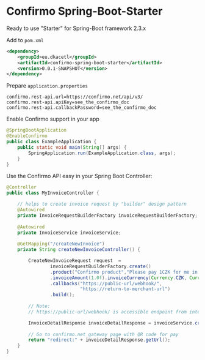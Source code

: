 # Confirmo Spring-Boot-Starter

Ready to use "Starter" for Spring-Boot framework 2.3.x

Add to `pom.xml`

```xml
<dependency>
	<groupId>eu.dkacetl</groupId>
	<artifactId>confirmo-spring-boot-starter</artifactId>
	<version>0.0.1-SNAPSHOT</version>
</dependency>
```

Prepare `application.properties`
```properties
confirmo.rest-api.url=https://confirmo.net/api/v3/
confirmo.rest-api.apiKey=see_the_confirmo_doc
confirmo.rest-api.callbackPassword=see_the_confirmo_doc
```

Enable Confirmo support in your app
```java
@SpringBootApplication
@EnableConfirmo
public class ExampleApplication {
	public static void main(String[] args) {
		SpringApplication.run(ExampleApplication.class, args);
	}
}
```

Use the Confirmo API easy in your Spring Boot Controller:
```java
@Controller
public class MyInvoiceController {

    // helps to create invoice request by "builder" design pattern
    @Autowired
    private InvoiceRequestBuilderFactory invoiceRequestBuilderFactory;
    
    @Autowired
    private InvoiceService invoiceService;
    
    @GetMapping("/createNewInvoice")
    private String createNewInvoiceController() {

        CreateNewInvoiceRequest request  = 
                invoiceRequestBuilderFactory.create()
                .product("Confirmo product","Please pay 1CZK for me in LTC.")
                .invoiceAmount(1.0f).invoiceCurrency(Currency.CZK, Currency.LTC) 
                .callbacks("https://public-url/webhook/",
                           "https://return-to-merchant-url")
                .build();
        
        // Note:
        // https://public-url/webhook/ is accessible endpoint from internet for callback notifications

        InvoiceDetailResponse invoiceDetailResponse = invoiceService.create(request);
        
        // Go to confirmo.net gateway page with QR code for pay
        return "redirect:" + invoiceDetailResponse.getUrl();
    }
}

```